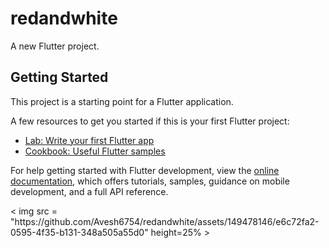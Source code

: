 # redandwhite

A new Flutter project.

## Getting Started

This project is a starting point for a Flutter application.

A few resources to get you started if this is your first Flutter project:

- [Lab: Write your first Flutter app](https://docs.flutter.dev/get-started/codelab)
- [Cookbook: Useful Flutter samples](https://docs.flutter.dev/cookbook)

For help getting started with Flutter development, view the
[online documentation](https://docs.flutter.dev/), which offers tutorials,
samples, guidance on mobile development, and a full API reference.
<p>
< img src = "https://github.com/Avesh6754/redandwhite/assets/149478146/e6c72fa2-0595-4f35-b131-348a505a55d0" height=25% >

</p>
